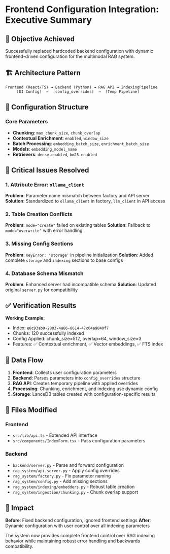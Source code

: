 # Frontend Configuration Integration: Executive Summary

## 🎯 Objective Achieved
Successfully replaced hardcoded backend configuration with dynamic frontend-driven configuration for the multimodal RAG system.

## 🏗️ Architecture Pattern

```
Frontend (React/TS) → Backend (Python) → RAG API → IndexingPipeline
     [UI Config]  →  [config_overrides]  →  [Temp Pipeline]
```

## 🔧 Configuration Structure

### Core Parameters
- **Chunking**: `max_chunk_size`, `chunk_overlap`
- **Contextual Enrichment**: `enabled`, `window_size`  
- **Batch Processing**: `embedding_batch_size`, `enrichment_batch_size`
- **Models**: `embedding_model_name`
- **Retrievers**: `dense.enabled`, `bm25.enabled`

## 🚨 Critical Issues Resolved

### 1. Attribute Error: `ollama_client`
**Problem**: Parameter name mismatch between factory and API server
**Solution**: Standardized to `ollama_client` in factory, `llm_client` in API access

### 2. Table Creation Conflicts  
**Problem**: `mode="create"` failed on existing tables
**Solution**: Fallback to `mode="overwrite"` with error handling

### 3. Missing Config Sections
**Problem**: `KeyError: 'storage'` in pipeline initialization
**Solution**: Added complete `storage` and `indexing` sections to base configs

### 4. Database Schema Mismatch
**Problem**: Enhanced server had incompatible schema
**Solution**: Updated original `server.py` for compatibility

## ✅ Verification Results

**Working Example:**
- Index: `e0c93ab9-2803-4a86-8614-47c04a9840f7`
- Chunks: 120 successfully indexed
- Config Applied: chunk_size=512, overlap=64, window_size=3
- Features: ✅ Contextual enrichment, ✅ Vector embeddings, ✅ FTS index

## 🔄 Data Flow

1. **Frontend**: Collects user configuration parameters
2. **Backend**: Parses parameters into `config_overrides` structure  
3. **RAG API**: Creates temporary pipeline with applied overrides
4. **Processing**: Chunking, enrichment, and indexing use dynamic config
5. **Storage**: LanceDB tables created with configuration-specific results

## 📁 Files Modified

### Frontend
- `src/lib/api.ts` - Extended API interface
- `src/components/IndexForm.tsx` - Pass configuration parameters

### Backend  
- `backend/server.py` - Parse and forward configuration
- `rag_system/api_server.py` - Apply config overrides  
- `rag_system/factory.py` - Fix parameter naming
- `rag_system/config.py` - Add missing sections
- `rag_system/indexing/embedders.py` - Robust table creation
- `rag_system/ingestion/chunking.py` - Chunk overlap support

## 🎉 Impact

**Before**: Fixed backend configuration, ignored frontend settings
**After**: Dynamic configuration with user control over all indexing parameters

The system now provides complete frontend control over RAG indexing behavior while maintaining robust error handling and backwards compatibility. 